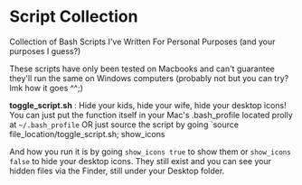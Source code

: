 # Script Collection
Collection of Bash Scripts I've Written For Personal Purposes (and your purposes I guess?)

These scripts have only been tested on Macbooks and can't guarantee they'll run the same on Windows computers (probably not but you can try? lmk how it goes ^^;)

**toggle_script.sh** : Hide your kids, hide your wife, hide your desktop icons! 
You can just put the function itself in your Mac's .bash_profile located prolly at `~/.bash_profile`
OR just source the script by going `source file_location/toggle_script.sh; show_icons

And how you run it is by going `show_icons true` to show them or `show_icons false` to hide your desktop icons.
They still exist and you can see your hidden files via the Finder, still under your Desktop folder.
